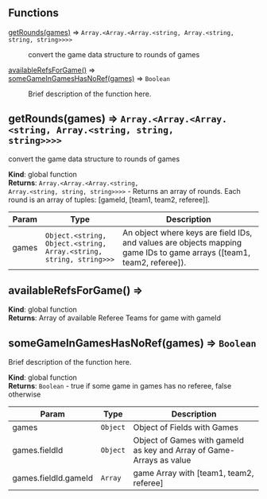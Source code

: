 ## Functions

<dl>
<dt><a href="#getRounds">getRounds(games)</a> ⇒ <code>Array.&lt;Array.&lt;Array.&lt;string, Array.&lt;string, string, string&gt;&gt;&gt;&gt;</code></dt>
<dd><p>convert the game data structure to rounds of games</p>
</dd>
<dt><a href="#availableRefsForGame">availableRefsForGame()</a> ⇒</dt>
<dd></dd>
<dt><a href="#someGameInGamesHasNoRef">someGameInGamesHasNoRef(games)</a> ⇒ <code>Boolean</code></dt>
<dd><p>Brief description of the function here.</p>
</dd>
</dl>

<a name="getRounds"></a>

## getRounds(games) ⇒ <code>Array.&lt;Array.&lt;Array.&lt;string, Array.&lt;string, string, string&gt;&gt;&gt;&gt;</code>
convert the game data structure to rounds of games

**Kind**: global function  
**Returns**: <code>Array.&lt;Array.&lt;Array.&lt;string, Array.&lt;string, string, string&gt;&gt;&gt;&gt;</code> - Returns an array of rounds. Each round is an array of tuples:
[gameId, [team1, team2, referee]].  

| Param | Type | Description |
| --- | --- | --- |
| games | <code>Object.&lt;string, Object.&lt;string, Array.&lt;string, string, string&gt;&gt;&gt;</code> | An object where keys are field IDs, and values are objects mapping game IDs to game arrays ([team1, team2, referee]). |

<a name="availableRefsForGame"></a>

## availableRefsForGame() ⇒
**Kind**: global function  
**Returns**: Array of available Referee Teams for game with gameId  
<a name="someGameInGamesHasNoRef"></a>

## someGameInGamesHasNoRef(games) ⇒ <code>Boolean</code>
Brief description of the function here.

**Kind**: global function  
**Returns**: <code>Boolean</code> - true if some game in games has no referee, false otherwise  

| Param | Type | Description |
| --- | --- | --- |
| games | <code>Object</code> | Object of Fields with Games |
| games.fieldId | <code>Object</code> | Object of Games with gameId as key and Array of Game-Arrays as value |
| games.fieldId.gameId | <code>Array</code> | game Array with [team1, team2, referee] |

